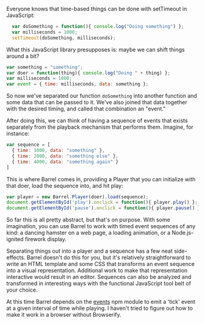 Everyone knows that time-based things can be done with setTimeout in JavaScript:

```JavaScript
  var doSomething = function(){ console.log("Doing something") };
  var milliseconds = 1000;
  setTimeout(doSomething, milliseconds);
```

What this JavaScript library presupposes is: maybe we can shift things around a bit?

```JavaScript
var something = "something";
var doer = function(thing){ console.log("Doing " + thing) };
var milliseconds = 1000;
var event = { time: milliseconds, data: something };
```

So now we've separated our function `doSomething` into another function and some data that can be passed to it. We've also joined that data together with the desired timing, and called that combination an "event."

After doing this, we can think of having a sequence of events that exists separately from the playback mechanism that performs them. Imagine, for instance:

```JavaScript
var sequence = [
  { time: 1000, data: "something" },
  { time: 2000, data: "something else" },
  { time: 4000, data: "something again" }
]
```

This is where Barrel comes in, providing a Player that you can initialize with that doer, load the sequence into, and hit play:

```JavaScript
var player = new Barrel.Player(doer).load(sequence);
document.getElementById('play').onclick = function(){ player.play() };
document.getElementById('pause').onclick = function(){ player.pause() };
```

So far this is all pretty abstract, but that's on purpose. With some imagination, you can use Barrel to work with timed event sequences of any kind: a dancing hamster on a web page, a loading animation, or a Node.js-ignited firework display.

Separating things out into a player and a sequence has a few neat side-effects. Barrel doesn't do this for you, but it's relatively straightforward to write an HTML template and some CSS that transforms an event sequence into a visual representation. Additional work to make that representation interactive would result in an editor. Sequences can also be analyzed and transformed in interesting ways with the functional JavaScript tool belt of your choice.

At this time Barrel depends on the [events](https://www.npmjs.org/package/events) npm module to emit a 'tick' event at a given interval of time while playing. I haven't tried to figure out how to make it work in a browser without Browserify.
